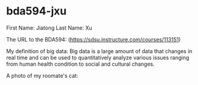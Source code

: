 # bda594-jxu

First Name: Jiatong
Last Name:  Xu

The URL to the BDA594: (https://sdsu.instructure.com/courses/113151)

My definition of big data: Big data is a large amount of data that changes in real time and can be used to quantitatively analyze various issues ranging from human health condition to social and cultural changes.

A photo of my roomate's cat:
